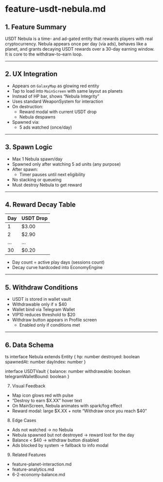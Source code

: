 # feature-usdt-nebula.md

## 1. Feature Summary
USDT Nebula is a time- and ad-gated entity that rewards players with real cryptocurrency. Nebula appears once per day (via ads), behaves like a planet, and grants decaying USDT rewards over a 30-day earning window. It is core to the withdraw-to-earn loop.

---

## 2. UX Integration
- Appears on `GalaxyMap` as glowing red entity
- Tap to load into `MainScreen` with same layout as planets
- Instead of HP bar, shows “Nebula Integrity”
- Uses standard WeaponSystem for interaction
- On destruction:
  - Reward modal with current USDT drop
  - Nebula despawns
- Spawned via:
  - 5 ads watched (once/day)

---

## 3. Spawn Logic
- Max 1 Nebula spawn/day
- Spawned only after watching 5 ad units (any purpose)
- After spawn:
  - Timer pauses until next eligibility
- No stacking or queueing
- Must destroy Nebula to get reward

---

## 4. Reward Decay Table

| Day | USDT Drop |
|-----|-----------|
| 1   | $3.00     |
| 2   | $2.90     |
| …   | …         |
| 30  | $0.20     |

- Day count = active play days (sessions count)
- Decay curve hardcoded into EconomyEngine

---

## 5. Withdraw Conditions
- USDT is stored in wallet vault
- Withdrawable only if ≥ $40
- Wallet bind via Telegram Wallet
- VIP10 reduces threshold to $20
- Withdraw button appears in Profile screen
  - Enabled only if conditions met

---

## 6. Data Schema

ts
interface Nebula extends Entity {
  hp: number
  destroyed: boolean
  spawnedAt: number
  dayIndex: number
}

interface USDTVault {
  balance: number
  withdrawable: boolean
  telegramWalletBound: boolean
}

7. Visual Feedback
- Map icon glows red with pulse
- “Destroy to earn $X.XX” hover text
- On MainScreen, Nebula animates with spark/fog effect
- Reward modal: large $X.XX + note “Withdraw once you reach $40”

8. Edge Cases
- Ads not watched → no Nebula
- Nebula spawned but not destroyed → reward lost for the day
- Balance < $40 → withdraw button disabled
- Ads blocked by system → fallback to info modal

9. Related Features
- feature-planet-interaction.md
- feature-analytics.md
- 6-2-economy-balance.md
